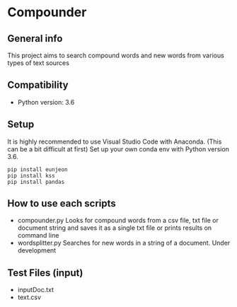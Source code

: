 # Compounder

## General info
This project aims to search compound words and new words from various types of text sources
	
## Compatibility
* Python version: 3.6
	
## Setup
It is highly recommended to use Visual Studio Code with Anaconda. (This can be a bit difficult at first)
Set up your own conda env with Python version 3.6.

```
pip install eunjeon
pip install kss
pip install pandas
```

## How to use each scripts
* compounder.py
Looks for compound words from a csv file, txt file or document string and saves it as a single txt file or prints results on command line
* wordsplitter.py
Searches for new words in a string of a document. Under development

## Test Files (input)
* inputDoc.txt
* text.csv
